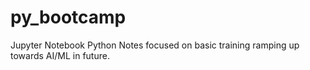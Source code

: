 # py_bootcamp
Jupyter Notebook Python Notes focused on basic training ramping up towards AI/ML in future.
